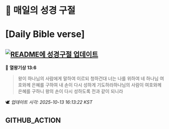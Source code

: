 # 🙏 매일의 성경 구절
# [Daily Bible verse]
## [![README에 성경구절 업데이트](https://github.com/DONGSUKA/first_test/actions/workflows/update-readme-bible.yml/badge.svg)](https://github.com/DONGSUKA/first_test/actions/workflows/update-readme-bible.yml)
<!-- START_BIBLE_VERSE -->
📖 **열왕기상 13:6**
> 왕이 하나님의 사람에게 말하여 이르되 청하건대 너는 나를 위하여 네 하나님 여호와께 은혜를 구하여 내 손이 다시 성하게 기도하라하나님의 사람이 여호와께 은혜를 구하니 왕의 손이 다시 성하도록 전과 같이 되니라

🕊️ _업데이트 시각: 2025-10-13 16:13:22 KST_
  <!-- END_BIBLE_VERSE -->
## GITHUB_ACTION
